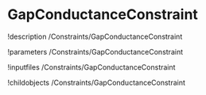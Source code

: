 <!-- MOOSE Documentation Stub: Remove this when content is added. -->

# GapConductanceConstraint
!description /Constraints/GapConductanceConstraint

!parameters /Constraints/GapConductanceConstraint

!inputfiles /Constraints/GapConductanceConstraint

!childobjects /Constraints/GapConductanceConstraint
